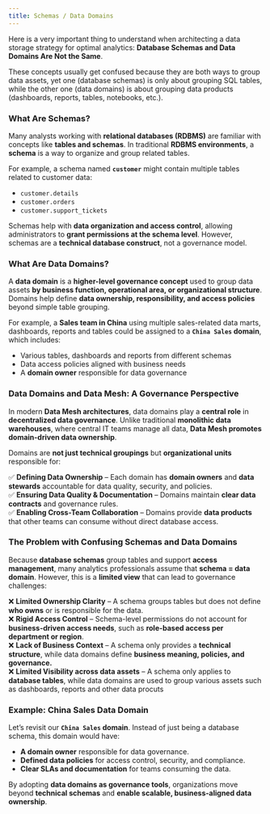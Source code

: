 ```yaml
---
title: Schemas / Data Domains
---
```


Here is a very important thing to understand when architecting a data storage strategy for optimal analytics: **Database Schemas and Data Domains Are Not the Same**.

These concepts usually get confused because they are both ways to group data assets, yet one (database schemas) is only about grouping SQL tables, while the other one (data domains) is about grouping data products (dashboards, reports, tables, notebooks, etc.).

### **What Are Schemas?**  

Many analysts working with **relational databases (RDBMS)** are familiar with concepts like **tables and schemas**. In traditional **RDBMS environments**, a **schema** is a way to organize and group related tables.  

For example, a schema named **`customer`** might contain multiple tables related to customer data:  

- `customer.details`  
- `customer.orders`  
- `customer.support_tickets`  

Schemas help with **data organization and access control**, allowing administrators to **grant permissions at the schema level**. However, schemas are a **technical database construct**, not a governance model.  

### **What Are Data Domains?**  

A **data domain** is a **higher-level governance concept** used to group data assets **by business function, operational area, or organizational structure**. Domains help define **data ownership, responsibility, and access policies** beyond simple table grouping.  

For example, a **Sales team in China** using multiple sales-related data marts, dashboards, reports and tables could be assigned to a **`China Sales` domain**, which includes:  

- Various tables, dashboards and reports from different schemas  
- Data access policies aligned with business needs  
- A **domain owner** responsible for data governance  

### **Data Domains and Data Mesh: A Governance Perspective**  

In modern **Data Mesh architectures**, data domains play a **central role** in **decentralized data governance**. Unlike traditional **monolithic data warehouses**, where central IT teams manage all data, **Data Mesh promotes domain-driven data ownership**.  

Domains are **not just technical groupings** but **organizational units** responsible for:  

✅ **Defining Data Ownership** – Each domain has **domain owners** and **data stewards** accountable for data quality, security, and policies.  
✅ **Ensuring Data Quality & Documentation** – Domains maintain **clear data contracts** and governance rules.  
✅ **Enabling Cross-Team Collaboration** – Domains provide **data products** that other teams can consume without direct database access.  

### **The Problem with Confusing Schemas and Data Domains**  

Because **database schemas** group tables and support **access management**, many analytics professionals assume that **schema = data domain**. However, this is a **limited view** that can lead to governance challenges:  

❌ **Limited Ownership Clarity** – A schema groups tables but does not define **who owns** or is responsible for the data.  
❌ **Rigid Access Control** – Schema-level permissions do not account for **business-driven access needs**, such as **role-based access per department or region**.  
❌ **Lack of Business Context** – A schema only provides a **technical structure**, while data domains define **business meaning, policies, and governance.**  
❌ **Limited Visibility across data assets** – A schema only applies to **database tables**, while data domains are used to group various assets such as dashboards, reports and other data procuts

### **Example: China Sales Data Domain**  

Let’s revisit our **`China Sales` domain**. Instead of just being a database schema, this domain would have:  

- **A domain owner** responsible for data governance.  
- **Defined data policies** for access control, security, and compliance.  
- **Clear SLAs and documentation** for teams consuming the data.  

By adopting **data domains as governance tools**, organizations move beyond **technical schemas** and **enable scalable, business-aligned data ownership**.

